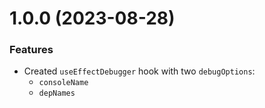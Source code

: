 # 1.0.0 (2023-08-28)

### Features

- Created `useEffectDebugger` hook with two `debugOptions`:
  - `consoleName`
  - `depNames`
